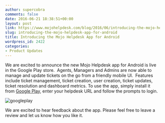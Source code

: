```yaml
---
author: supercobra
comments: false
date: 2016-06-21 18:38:51+00:00
layout: post
link: https://www.mojohelpdesk.com/blog/2016/06/introducing-the-mojo-helpdesk-app-for-android/
slug: introducing-the-mojo-helpdesk-app-for-android
title: Introducing the Mojo Helpdesk App for Android
wordpress_id: 2422
categories:
- Product Updates
---
```


We are excited to announce the new Mojo Helpdesk app for Android is live in the Google Play store.  Agents, Managers and Admins are now able to manage and update tickets on the go from a friendly mobile UI.  Features include ticket management, ticket creation, user creation, ticket updates, ticket resolution and dashboard metrics. To use the app, simply install it from [Google Play](https://play.google.com/store/apps/details?id=com.metadot.mojohelpdesk), enter your helpdesk URL and follow the prompts to login.

![googleplay](http://www.mojohelpdesk.com/blog/wordpress/wp-content/uploads/2016/05/googleplay.jpg)



We are excited to hear feedback about the app. Please feel free to leave a review and let us know how you like it.
